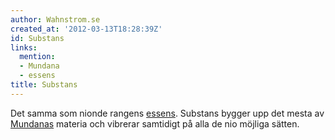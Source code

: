 ```yaml
---
author: Wahnstrom.se
created_at: '2012-03-13T18:28:39Z'
id: Substans
links:
  mention:
  - Mundana
  - essens
title: Substans
---
```


Det samma som nionde rangens [essens]. Substans bygger upp det mesta av [Mundanas] materia och
vibrerar samtidigt på alla de nio möjliga sätten.

  [essens]: essens
  [Mundanas]: Mundana